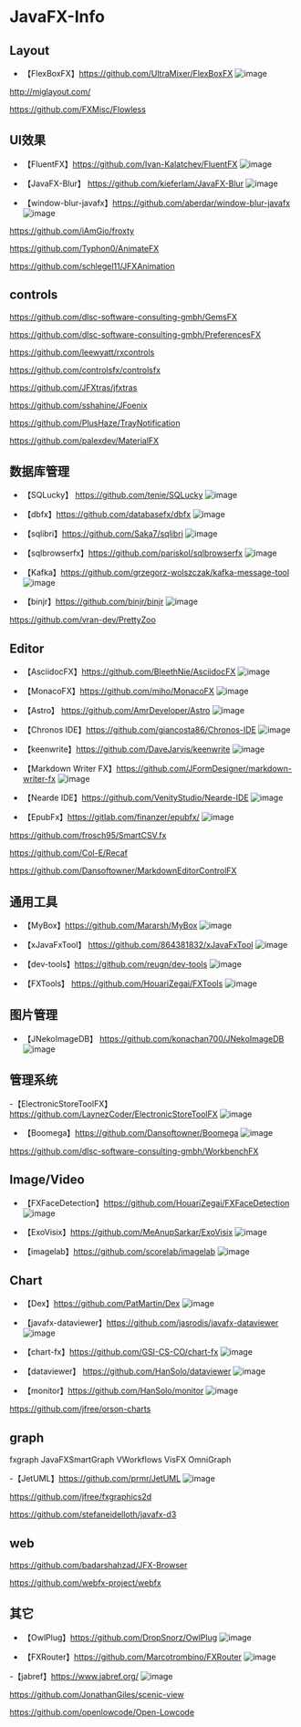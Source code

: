 # JavaFX-Info


## Layout

- 【FlexBoxFX】https://github.com/UltraMixer/FlexBoxFX
![image](https://user-images.githubusercontent.com/17614992/161363766-b1677901-83f1-4109-8fe1-c07c5b61a186.png)

http://miglayout.com/

https://github.com/FXMisc/Flowless

## UI效果

- 【FluentFX】https://github.com/Ivan-Kalatchev/FluentFX
![image](https://user-images.githubusercontent.com/17614992/161361506-cd693ca3-b637-4534-b62c-96ca8f10b84e.png)

- 【JavaFX-Blur】 https://github.com/kieferlam/JavaFX-Blur
![image](https://user-images.githubusercontent.com/17614992/161362059-9c5438cf-e489-44e9-95ce-035bf142ad0b.png)

- 【window-blur-javafx】https://github.com/aberdar/window-blur-javafx
![image](https://user-images.githubusercontent.com/17614992/161362070-c5a13b3b-1d39-4462-9f3d-a950e1aad146.png)

https://github.com/iAmGio/froxty

https://github.com/Typhon0/AnimateFX

https://github.com/schlegel11/JFXAnimation


## controls

https://github.com/dlsc-software-consulting-gmbh/GemsFX

https://github.com/dlsc-software-consulting-gmbh/PreferencesFX

https://github.com/leewyatt/rxcontrols

https://github.com/controlsfx/controlsfx

https://github.com/JFXtras/jfxtras

https://github.com/sshahine/JFoenix

https://github.com/PlusHaze/TrayNotification

https://github.com/palexdev/MaterialFX


## 数据库管理

- 【SQLucky】 https://github.com/tenie/SQLucky
![image](https://user-images.githubusercontent.com/17614992/161360685-c8f70535-c9d3-40f6-bb29-8002e8412959.png)

- 【dbfx】https://github.com/databasefx/dbfx
![image](https://user-images.githubusercontent.com/17614992/161360780-efea781b-305c-4a40-8ea0-a1d2bb192bbc.png)

- 【sqlibri】https://github.com/Saka7/sqlibri
![image](https://user-images.githubusercontent.com/17614992/161360806-c48db163-dc18-41c8-bc17-a3adb3ea3bf2.png)

- 【sqlbrowserfx】https://github.com/pariskol/sqlbrowserfx
![image](https://user-images.githubusercontent.com/17614992/161360905-0f81aee8-5a90-4e5b-abf3-797b037c5a43.png)

- 【Kafka】https://github.com/grzegorz-wolszczak/kafka-message-tool
![image](https://user-images.githubusercontent.com/17614992/161362499-1ba5a642-06da-48de-93d6-3b2b6f02b7e4.png)

- 【binjr】https://github.com/binjr/binjr
![image](https://user-images.githubusercontent.com/17614992/161364332-f52b2d34-3189-494a-96e5-b70efa642215.png)

https://github.com/vran-dev/PrettyZoo

## Editor

- 【AsciidocFX】https://github.com/BleethNie/AsciidocFX
![image](https://user-images.githubusercontent.com/17614992/161363732-fd6fd69a-e96e-4bcc-b6f9-e57356eceeee.png)


- 【MonacoFX】https://github.com/miho/MonacoFX
![image](https://user-images.githubusercontent.com/17614992/161363801-bb62837a-89b1-4169-9061-27de70aec988.png)

- 【Astro】 https://github.com/AmrDeveloper/Astro
![image](https://user-images.githubusercontent.com/17614992/161367036-efb4b757-7bad-4b12-98b1-ba7f088c74ef.png)


- 【Chronos IDE】https://github.com/giancosta86/Chronos-IDE
![image](https://user-images.githubusercontent.com/17614992/161367101-03371ff0-91ac-410c-a4a0-0dbb7886c033.png)

- 【keenwrite】https://github.com/DaveJarvis/keenwrite
![image](https://user-images.githubusercontent.com/17614992/161367303-a2817db5-5b7e-4ca6-a956-736d79132f85.png)

- 【Markdown Writer FX】https://github.com/JFormDesigner/markdown-writer-fx
![image](https://user-images.githubusercontent.com/17614992/161367321-dac694cf-7731-47f5-a65c-9652875fc518.png)

- 【Nearde IDE】https://github.com/VenityStudio/Nearde-IDE
![image](https://user-images.githubusercontent.com/17614992/161367371-8708a953-d2c3-42f0-8702-62b9cf0a9f0f.png)



- 【EpubFx】https://gitlab.com/finanzer/epubfx/
![image](https://user-images.githubusercontent.com/17614992/161367137-3739e780-54c1-4460-9694-eb34fa262f2c.png)

https://github.com/frosch95/SmartCSV.fx

https://github.com/Col-E/Recaf

https://github.com/Dansoftowner/MarkdownEditorControlFX



## 通用工具

- 【MyBox】https://github.com/Mararsh/MyBox
![image](https://user-images.githubusercontent.com/17614992/161361144-ff7774c4-7b8b-4c03-8b9b-44e8438b33f5.png)

- 【xJavaFxTool】 https://github.com/864381832/xJavaFxTool
![image](https://user-images.githubusercontent.com/17614992/161361399-24f24eaa-8b23-42b5-abaa-5650f4f1bb72.png)

- 【dev-tools】https://github.com/reugn/dev-tools
![image](https://user-images.githubusercontent.com/17614992/161362463-56fe828d-fd72-4819-9c58-a7836a02d28f.png)


- 【FXTools】 https://github.com/HouariZegai/FXTools
![image](https://user-images.githubusercontent.com/17614992/161362430-59fcc0d7-4e67-408b-8e9e-f7f7d188747b.png)


## 图片管理

- 【JNekoImageDB】 https://github.com/konachan700/JNekoImageDB
![image](https://user-images.githubusercontent.com/17614992/161361307-6a0bcc7f-20ca-4fc8-95e3-7f186ab842d1.png)



## 管理系统

-【ElectronicStoreToolFX】https://github.com/LaynezCoder/ElectronicStoreToolFX
![image](https://user-images.githubusercontent.com/17614992/161361979-2f330fdd-4d7f-4418-a804-359480beab38.png)

- 【Boomega】https://github.com/Dansoftowner/Boomega
![image](https://user-images.githubusercontent.com/17614992/161367063-d2a6eae6-f1ca-4216-a8fc-79fdc27b99e8.png)

https://github.com/dlsc-software-consulting-gmbh/WorkbenchFX


## Image/Video

- 【FXFaceDetection】https://github.com/HouariZegai/FXFaceDetection
![image](https://user-images.githubusercontent.com/17614992/161362155-9d6f59fb-a4e7-416f-8924-57a0c4bfb74b.png)

- 【ExoVisix】https://github.com/MeAnupSarkar/ExoVisix
![image](https://user-images.githubusercontent.com/17614992/161362521-89bba9d3-2110-46ed-a566-6644617d152f.png)

- 【imagelab】https://github.com/scorelab/imagelab
![image](https://user-images.githubusercontent.com/17614992/161362758-ccf6e58a-d6d2-4366-8904-79edf62cf173.png)


## Chart

- 【Dex】https://github.com/PatMartin/Dex
![image](https://user-images.githubusercontent.com/17614992/161362353-e7a74327-d52f-4a87-9d3e-aa0d08b09d44.png)


- 【javafx-dataviewer】https://github.com/jasrodis/javafx-dataviewer
![image](https://user-images.githubusercontent.com/17614992/161364108-c0cdea4c-e5cc-4111-aa51-b68dc03afd9e.png)

- 【chart-fx】https://github.com/GSI-CS-CO/chart-fx
![image](https://user-images.githubusercontent.com/17614992/161364183-b66c112f-a17f-4517-86c6-a4f01c1f7070.png)

- 【dataviewer】 https://github.com/HanSolo/dataviewer
![image](https://user-images.githubusercontent.com/17614992/161364239-67602dc2-9be6-4cef-b017-8be334b94547.png)

- 【monitor】https://github.com/HanSolo/monitor
![image](https://user-images.githubusercontent.com/17614992/161364346-0689cb35-6b03-4b19-89e7-b0331a6b273f.png)

https://github.com/jfree/orson-charts


## graph

fxgraph
JavaFXSmartGraph
VWorkflows
VisFX
OmniGraph

-【JetUML】https://github.com/prmr/JetUML
![image](https://user-images.githubusercontent.com/17614992/161369286-f16188c0-3d6d-4d55-a971-9f3e5cc7d434.png)



https://github.com/jfree/fxgraphics2d

https://github.com/stefaneidelloth/javafx-d3

## web
https://github.com/badarshahzad/JFX-Browser

https://github.com/webfx-project/webfx


## 其它

- 【OwlPlug】https://github.com/DropSnorz/OwlPlug
![image](https://user-images.githubusercontent.com/17614992/161362747-9c403e38-3ca6-4ef5-8284-a7bbfaa0a001.png)

- 【FXRouter】https://github.com/Marcotrombino/FXRouter
![image](https://user-images.githubusercontent.com/17614992/161363902-06ab830d-0d02-4fd6-8e94-1b60cd5ab4bc.png)

-【jabref】https://www.jabref.org/
![image](https://user-images.githubusercontent.com/17614992/161367246-42fe5feb-a232-4dcd-ae3e-5cdf497e106e.png)


https://github.com/JonathanGiles/scenic-view

https://github.com/openlowcode/Open-Lowcode


